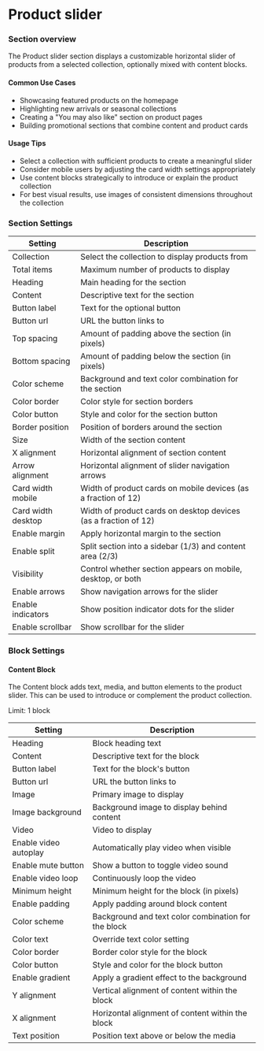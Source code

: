 # Product slider

### Section overview

The Product slider section displays a customizable horizontal slider of products from a selected collection, optionally mixed with content blocks.

#### Common Use Cases

* Showcasing featured products on the homepage
* Highlighting new arrivals or seasonal collections
* Creating a "You may also like" section on product pages
* Building promotional sections that combine content and product cards

#### Usage Tips

* Select a collection with sufficient products to create a meaningful slider
* Consider mobile users by adjusting the card width settings appropriately
* Use content blocks strategically to introduce or explain the product collection
* For best visual results, use images of consistent dimensions throughout the collection

### Section Settings

| Setting            | Description                                                     |
| ------------------ | --------------------------------------------------------------- |
| Collection         | Select the collection to display products from                  |
| Total items        | Maximum number of products to display                           |
| Heading            | Main heading for the section                                    |
| Content            | Descriptive text for the section                                |
| Button label       | Text for the optional button                                    |
| Button url         | URL the button links to                                         |
| Top spacing        | Amount of padding above the section (in pixels)                 |
| Bottom spacing     | Amount of padding below the section (in pixels)                 |
| Color scheme       | Background and text color combination for the section           |
| Color border       | Color style for section borders                                 |
| Color button       | Style and color for the section button                          |
| Border position    | Position of borders around the section                          |
| Size               | Width of the section content                                    |
| X alignment        | Horizontal alignment of section content                         |
| Arrow alignment    | Horizontal alignment of slider navigation arrows                |
| Card width mobile  | Width of product cards on mobile devices (as a fraction of 12)  |
| Card width desktop | Width of product cards on desktop devices (as a fraction of 12) |
| Enable margin      | Apply horizontal margin to the section                          |
| Enable split       | Split section into a sidebar (1/3) and content area (2/3)       |
| Visibility         | Control whether section appears on mobile, desktop, or both     |
| Enable arrows      | Show navigation arrows for the slider                           |
| Enable indicators  | Show position indicator dots for the slider                     |
| Enable scrollbar   | Show scrollbar for the slider                                   |

### Block Settings

#### Content Block

The Content block adds text, media, and button elements to the product slider. This can be used to introduce or complement the product collection.

Limit: 1 block

| Setting               | Description                                         |
| --------------------- | --------------------------------------------------- |
| Heading               | Block heading text                                  |
| Content               | Descriptive text for the block                      |
| Button label          | Text for the block's button                         |
| Button url            | URL the button links to                             |
| Image                 | Primary image to display                            |
| Image background      | Background image to display behind content          |
| Video                 | Video to display                                    |
| Enable video autoplay | Automatically play video when visible               |
| Enable mute button    | Show a button to toggle video sound                 |
| Enable video loop     | Continuously loop the video                         |
| Minimum height        | Minimum height for the block (in pixels)            |
| Enable padding        | Apply padding around block content                  |
| Color scheme          | Background and text color combination for the block |
| Color text            | Override text color setting                         |
| Color border          | Border color style for the block                    |
| Color button          | Style and color for the block button                |
| Enable gradient       | Apply a gradient effect to the background           |
| Y alignment           | Vertical alignment of content within the block      |
| X alignment           | Horizontal alignment of content within the block    |
| Text position         | Position text above or below the media              |
